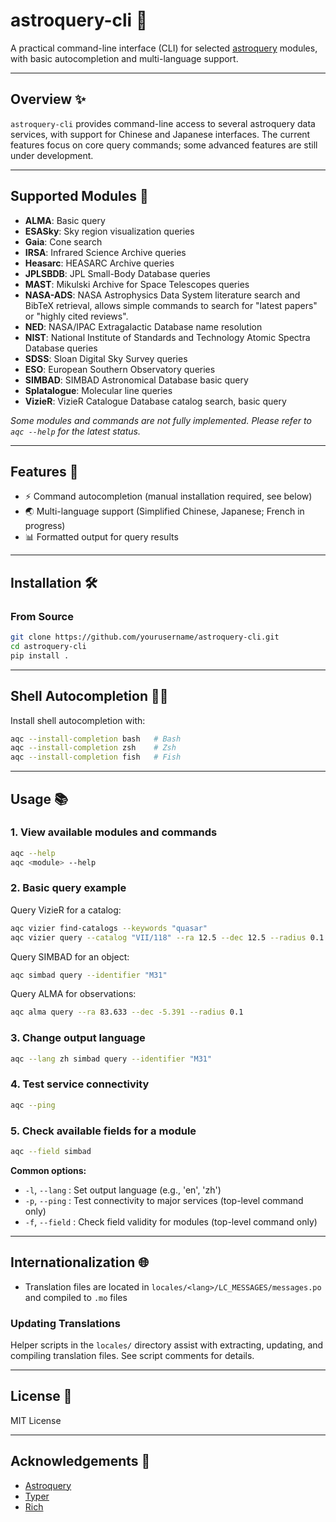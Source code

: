 # astroquery-cli 🚀

A practical command-line interface (CLI) for selected [astroquery](https://astroquery.readthedocs.io/) modules, with basic autocompletion and multi-language support.

---

## Overview ✨

`astroquery-cli` provides command-line access to several astroquery data services, with support for Chinese and Japanese interfaces. The current features focus on core query commands; some advanced features are still under development.

---

## Supported Modules 🧩

- **ALMA**: Basic query
- **ESASky**: Sky region visualization queries
- **Gaia**: Cone search
- **IRSA**: Infrared Science Archive queries
- **Heasarc**: HEASARC Archive queries
- **JPLSBDB**: JPL Small-Body Database queries
- **MAST**: Mikulski Archive for Space Telescopes queries
- **NASA-ADS**: NASA Astrophysics Data System literature search and BibTeX retrieval, allows simple commands to search for "latest papers" or "highly cited reviews".
- **NED**: NASA/IPAC Extragalactic Database name resolution
- **NIST**: National Institute of Standards and Technology Atomic Spectra Database queries
- **SDSS**: Sloan Digital Sky Survey queries
- **ESO**: European Southern Observatory queries
- **SIMBAD**: SIMBAD Astronomical Database basic query
- **Splatalogue**: Molecular line queries
- **VizieR**: VizieR Catalogue Database catalog search, basic query

_Some modules and commands are not fully implemented. Please refer to `aqc --help` for the latest status._

---

## Features 🌟

- ⚡ Command autocompletion (manual installation required, see below)
- 🌏 Multi-language support (Simplified Chinese, Japanese; French in progress)
- 📊 Formatted output for query results

---

## Installation 🛠️

### From Source

```bash
git clone https://github.com/yourusername/astroquery-cli.git
cd astroquery-cli
pip install .
```

---

## Shell Autocompletion 🧑‍💻

Install shell autocompletion with:

```bash
aqc --install-completion bash   # Bash
aqc --install-completion zsh    # Zsh
aqc --install-completion fish   # Fish
```

---

## Usage 📚

### 1. View available modules and commands

```bash
aqc --help
aqc <module> --help
```

### 2. Basic query example

Query VizieR for a catalog:

```bash
aqc vizier find-catalogs --keywords "quasar"
aqc vizier query --catalog "VII/118" --ra 12.5 --dec 12.5 --radius 0.1
```

Query SIMBAD for an object:

```bash
aqc simbad query --identifier "M31"
```

Query ALMA for observations:

```bash
aqc alma query --ra 83.633 --dec -5.391 --radius 0.1
```

### 3. Change output language

```bash
aqc --lang zh simbad query --identifier "M31"
```

### 4. Test service connectivity

```bash
aqc --ping
```

### 5. Check available fields for a module

```bash
aqc --field simbad
```

**Common options:**

- `-l`, `--lang` : Set output language (e.g., 'en', 'zh')
- `-p`, `--ping` : Test connectivity to major services (top-level command only)
- `-f`, `--field` : Check field validity for modules (top-level command only)

---

## Internationalization 🌐

- Translation files are located in `locales/<lang>/LC_MESSAGES/messages.po` and compiled to `.mo` files

### Updating Translations

Helper scripts in the `locales/` directory assist with extracting, updating, and compiling translation files. See script comments for details.

---

## License 📄

MIT License

---

## Acknowledgements 🙏

- [Astroquery](https://astroquery.readthedocs.io/)
- [Typer](https://typer.tiangolo.com/)
- [Rich](https://github.com/Textualize/rich)
